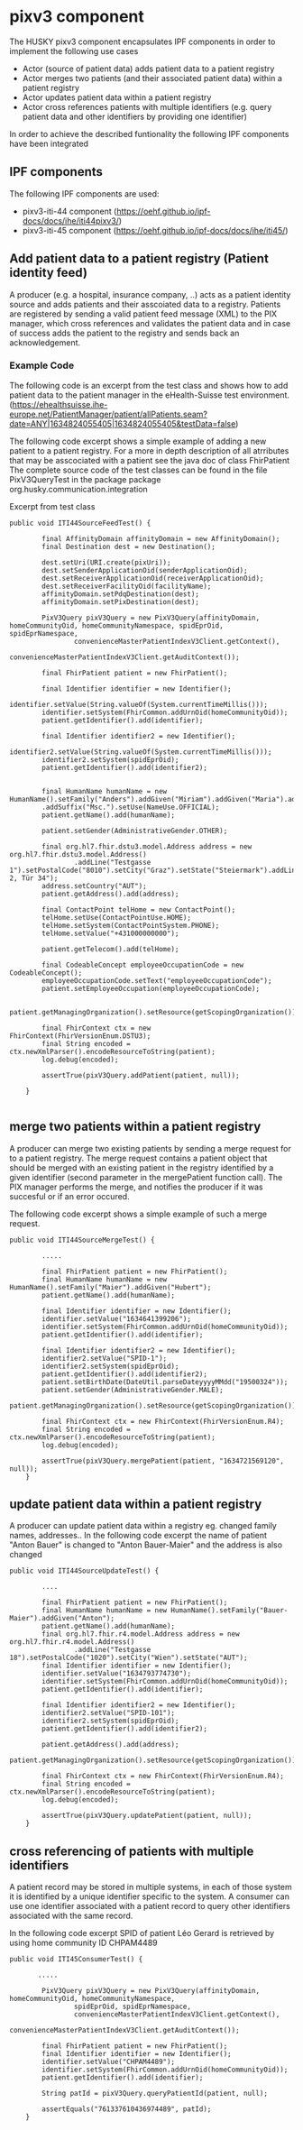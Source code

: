 # pixv3 component

The HUSKY pixv3 component encapsulates IPF components in order to implement the following use cases
* Actor (source of patient data) adds patient data to a patient registry 
* Actor merges two patients (and their associated patient data) within a patient registry
* Actor updates patient data within a patient registry
* Actor cross references patients with multiple identifiers (e.g. query patient data and other identifiers by providing one identifier)


In order to achieve the described funtionality the following IPF components have been integrated

## IPF components
The following IPF components are used: 
* pixv3-iti-44 component (https://oehf.github.io/ipf-docs/docs/ihe/iti44pixv3/)
* pixv3-iti-45 component (https://oehf.github.io/ipf-docs/docs/ihe/iti45/)



## Add patient data to a patient registry (Patient identity feed)
A producer (e.g. a hospital, insurance company, ..) acts as a patient identity source and adds patients and their asscoiated data to a registry. 
Patients are registered by sending a valid patient feed message (XML) to the PIX manager, which cross references and validates the patient data and in case of success  adds the patient to the registry and sends back an acknowledgement.

### Example Code
The following code is an excerpt from the test class and shows how to add patient data to the patient manager in the eHealth-Suisse test environment.
(https://ehealthsuisse.ihe-europe.net/PatientManager/patient/allPatients.seam?date=ANY|1634824055405|1634824055405&testData=false)


The following code excerpt shows a simple example of adding a new patient to a patient registry. 
For a more in depth description of all atrributes that may be asscociated with a patient see the java doc of class FhirPatient
The complete source code of the test classes can be found in the file PixV3QueryTest in the package package org.husky.communication.integration 


Excerpt from test class 

```
public void ITI44SourceFeedTest() {

		final AffinityDomain affinityDomain = new AffinityDomain();
		final Destination dest = new Destination();

		dest.setUri(URI.create(pixUri));
		dest.setSenderApplicationOid(senderApplicationOid);
		dest.setReceiverApplicationOid(receiverApplicationOid);
		dest.setReceiverFacilityOid(facilityName);
		affinityDomain.setPdqDestination(dest);
		affinityDomain.setPixDestination(dest);

		PixV3Query pixV3Query = new PixV3Query(affinityDomain, homeCommunityOid, homeCommunityNamespace, spidEprOid, spidEprNamespace,
				convenienceMasterPatientIndexV3Client.getContext(),
				convenienceMasterPatientIndexV3Client.getAuditContext());

		final FhirPatient patient = new FhirPatient();
		
		final Identifier identifier = new Identifier();
		identifier.setValue(String.valueOf(System.currentTimeMillis()));
		identifier.setSystem(FhirCommon.addUrnOid(homeCommunityOid));
		patient.getIdentifier().add(identifier);

		final Identifier identifier2 = new Identifier();
		identifier2.setValue(String.valueOf(System.currentTimeMillis()));
		identifier2.setSystem(spidEprOid);
		patient.getIdentifier().add(identifier2);
		
		
		final HumanName humanName = new HumanName().setFamily("Anders").addGiven("Miriam").addGiven("Maria").addPrefix("Dr.")
		.addSuffix("Msc.").setUse(NameUse.OFFICIAL);
		patient.getName().add(humanName);
		
		patient.setGender(AdministrativeGender.OTHER);
		
		final org.hl7.fhir.dstu3.model.Address address = new org.hl7.fhir.dstu3.model.Address()
				.addLine("Testgasse 1").setPostalCode("8010").setCity("Graz").setState("Steiermark").addLine("Eingang 2, Tür 34");
		address.setCountry("AUT");
		patient.getAddress().add(address);
		
		final ContactPoint telHome = new ContactPoint();
		telHome.setUse(ContactPointUse.HOME);
		telHome.setSystem(ContactPointSystem.PHONE);
		telHome.setValue("+431000000000");

		patient.getTelecom().add(telHome);
		
		final CodeableConcept employeeOccupationCode = new CodeableConcept();
		employeeOccupationCode.setText("employeeOccupationCode");
		patient.setEmployeeOccupation(employeeOccupationCode);
		
		patient.getManagingOrganization().setResource(getScopingOrganization());
		
		final FhirContext ctx = new FhirContext(FhirVersionEnum.DSTU3);
		final String encoded = ctx.newXmlParser().encodeResourceToString(patient);
		log.debug(encoded);

		assertTrue(pixV3Query.addPatient(patient, null));
		
	}
	
```

## merge two patients within a patient registry
A producer can merge two existing patients by sending a merge request for to a patient registry. The merge request contains a patient object that 
should be merged with an existing patient in the registry identified by a given identifier (second parameter in the mergePatient function call).
The PIX manager performs the merge, and notifies the producer if it was succesful or if an error occured.

The following code excerpt shows a simple example of such a merge request.

```
public void ITI44SourceMergeTest() {
	
		.....

		final FhirPatient patient = new FhirPatient();
		final HumanName humanName = new HumanName().setFamily("Maier").addGiven("Hubert");
		patient.getName().add(humanName);
		
		final Identifier identifier = new Identifier();
		identifier.setValue("1634641399206");
		identifier.setSystem(FhirCommon.addUrnOid(homeCommunityOid));
		patient.getIdentifier().add(identifier);

		final Identifier identifier2 = new Identifier();
		identifier2.setValue("SPID-1"); 
		identifier2.setSystem(spidEprOid);
		patient.getIdentifier().add(identifier2);
		patient.setBirthDate(DateUtil.parseDateyyyyMMdd("19500324"));
		patient.setGender(AdministrativeGender.MALE);
		patient.getManagingOrganization().setResource(getScopingOrganization());

		final FhirContext ctx = new FhirContext(FhirVersionEnum.R4);
		final String encoded = ctx.newXmlParser().encodeResourceToString(patient);
		log.debug(encoded);

		assertTrue(pixV3Query.mergePatient(patient, "1634721569120", null));
	}
```


## update patient data within a patient registry

A producer can update patient data within a registry eg. changed family names, addresses..
In the following code excerpt the name of patient "Anton Bauer" is changed to "Anton Bauer-Maier"
and the address is also changed


```
public void ITI44SourceUpdateTest() {
		
        ....

		final FhirPatient patient = new FhirPatient();
		final HumanName humanName = new HumanName().setFamily("Bauer-Maier").addGiven("Anton");
		patient.getName().add(humanName);
		final org.hl7.fhir.r4.model.Address address = new org.hl7.fhir.r4.model.Address()
				.addLine("Testgasse 18").setPostalCode("1020").setCity("Wien").setState("AUT");
		final Identifier identifier = new Identifier();
		identifier.setValue("1634793774730");
		identifier.setSystem(FhirCommon.addUrnOid(homeCommunityOid));
		patient.getIdentifier().add(identifier);
		
		final Identifier identifier2 = new Identifier();
		identifier2.setValue("SPID-101");
		identifier2.setSystem(spidEprOid);
		patient.getIdentifier().add(identifier2);

		patient.getAddress().add(address);
		patient.getManagingOrganization().setResource(getScopingOrganization());

		final FhirContext ctx = new FhirContext(FhirVersionEnum.R4);
		final String encoded = ctx.newXmlParser().encodeResourceToString(patient);
		log.debug(encoded);

		assertTrue(pixV3Query.updatePatient(patient, null));
	}

```


## cross referencing of patients with multiple identifiers

A patient record may be stored in multiple systems, in each of those system it is identified by a unique identifier specific to the system.
A consumer can use one identifier associated with a patient record to query other identifiers associated with the same record.

In the following code excerpt SPID of  patient Léo Gerard is retrieved by using home community ID CHPAM4489

```
public void ITI45ConsumerTest() {

       .....

		PixV3Query pixV3Query = new PixV3Query(affinityDomain, homeCommunityOid, homeCommunityNamespace,
				spidEprOid, spidEprNamespace,
				convenienceMasterPatientIndexV3Client.getContext(),
				convenienceMasterPatientIndexV3Client.getAuditContext());

		final FhirPatient patient = new FhirPatient();
		final Identifier identifier = new Identifier();
		identifier.setValue("CHPAM4489");
		identifier.setSystem(FhirCommon.addUrnOid(homeCommunityOid));
		patient.getIdentifier().add(identifier);

		String patId = pixV3Query.queryPatientId(patient, null);

		assertEquals("761337610436974489", patId);
	}

```
	 









